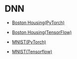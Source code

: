 # DNN  

* [Boston Housing(PyTorch)](https://github.com/galaxy1014/TorchAndTensorflow/blob/main/DNN/Boston%20Housing(PyTorch).py)

* [Boston Housing(TensorFlow)](https://github.com/galaxy1014/TorchAndTensorflow/blob/main/DNN/Boston%20Housing(TensorFlow).py)

* [MNIST(PyTorch)](https://github.com/galaxy1014/TorchAndTensorflow/blob/main/DNN/MNIST(PyTorch).py)  

* [MNIST(Tensorflow)](https://github.com/galaxy1014/TorchAndTensorflow/blob/main/DNN/MNIST(Tensorflow).py)
